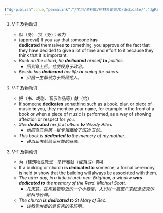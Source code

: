 ```yaml
---
{"dg-publish":true,"permalink":"/学习/资料库/柯林斯词典/D/dedicate/","dgPassFrontmatter":true}
---
```


1. V-T 及物动词
	- 献（身）；投（身）；致力
	- (approval) If you say that someone **has dedicated** themselves **to** something, you approve of the fact that they have decided to give a lot of time and effort to it because they think that it is important.
	- *Back on the island, he **dedicated** himself **to** politics.*
		- *回到岛上后，他便投身于政治。*
	- *Bessie has **dedicated** her life **to** caring for others.*
		- *贝茜一生都致力于照顾他人。*

2. V-T 及物动词
	- 把（书、戏剧、音乐作品等）献（给）
	- If someone **dedicates** something such as a book, play, or piece of music **to** you, they mention your name, for example in the front of a book or when a piece of music is performed, as a way of showing affection or respect for you. 
	- *She **dedicated** her first album **to** Woody Allen.*
		- *她把自己的第一张专辑献给了伍迪·艾伦。*
	- *This book is **dedicated to** the memory of my mother.*
		- *谨以此书献给我已故的母亲。*

3. V-T 及物动词
	- 为（建筑物或教堂）举行奉献（或落成）典礼
	- If a building or church **is dedicated to** someone, a formal ceremony is held to show that the building will always be associated with them.
	- *The other day, in a little church near Brighton, a window **was dedicated to** the memory of the Revd. Michael Scott.*
		- *几天前，在布赖顿附近的一个小教堂，人们以一扇窗户来纪念迈克尔·斯科特牧师。*
	- *The church **is dedicated to** St Mary of Bec.*
		- *该教堂供奉的是贝克的圣玛丽。*